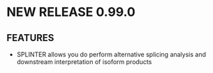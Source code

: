 # NEW RELEASE 0.99.0

## FEATURES

- SPLINTER allows you do perform alternative splicing analysis and downstream interpretation of isoform products
